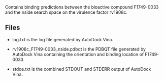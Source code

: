 Contains binding predictions between the bioactive compound F1749-0033 and the nside search space on the virulence factor rv1908c.

## Files

- log.txt is the log file generated by AutoDock Vina.

- rv1908c_F1749-0033_nside.pdbqt is the PDBQT file generated by AutoDock Vina containing the orientation and binding location of F1749-0033.

- stdoe.txt is the combined STDOUT and STDERR output of AutoDock Vina.

